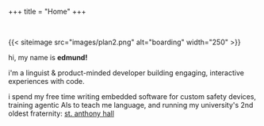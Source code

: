 +++
title = "Home"
+++

<br>

{{< siteimage src="images/plan2.png" alt="boarding" width="250" >}}

hi, my name is **edmund!**

i'm a linguist & product-minded developer building engaging, interactive experiences with code. 

i spend my free time writing embedded software for custom safety devices, training agentic AIs to teach me language, and running my university's 2nd oldest fraternity: [st. anthony hall](https://deltapsi.unc.edu/)




